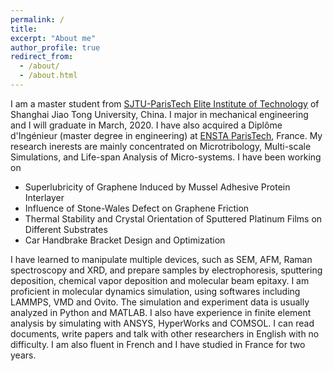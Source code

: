 ```yaml
---
permalink: /
title: 
excerpt: "About me"
author_profile: true
redirect_from: 
  - /about/
  - /about.html
---
```


I am a master student from <font color="#20B2AA"><a href="http://speit.sjtu.edu.cn/indexen.html/">SJTU-ParisTech Elite Institute of Technology</a></font> of Shanghai Jiao Tong University, China. I major in mechanical engineering and I will graduate in March, 2020. I have also acquired a Diplôme d'Ingénieur (master degree in engineering) at <font color="#20B2AA"><a href="http://www.ensta-paris.fr/en">ENSTA ParisTech</a></font>, France. My research inerests are mainly concentrated on Microtribology, Multi-scale Simulations, and Life-span Analysis of Micro-systems. I have been working on

 * Superlubricity of Graphene Induced by Mussel Adhesive Protein Interlayer
 * Influence of Stone-Wales Defect on Graphene Friction
 * Thermal Stability and Crystal Orientation of Sputtered Platinum Films on Different Substrates
 * Car Handbrake Bracket Design and Optimization

I have learned to manipulate multiple devices, such as SEM, AFM, Raman spectroscopy and XRD, and prepare samples by electrophoresis, sputtering deposition, chemical vapor deposition and molecular beam epitaxy. I am proficient in molecular dynamics simulation, using softwares including LAMMPS, VMD and Ovito. The simulation and experiment data is usually analyzed in Python and MATLAB. I also have experience in finite element analysis by simulating with ANSYS, HyperWorks and COMSOL. I can read documents, write papers and talk with other researchers in English with no difficulty. I am also fluent in French and I have studied in France for two years.
